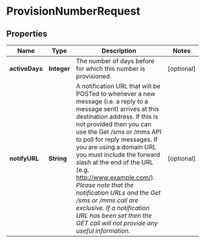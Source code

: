 

# ProvisionNumberRequest

## Properties

Name | Type | Description | Notes
------------ | ------------- | ------------- | -------------
**activeDays** | **Integer** | The number of days before for which this number is provisioned.  |  [optional]
**notifyURL** | **String** | A notification URL that will be POSTed to whenever a new message (i.e. a reply to a message sent) arrives at this destination address.  If this is not provided then you can use the Get /sms or /mms API to poll for reply messages.  If you are using a domain URL you must include the forward slash at the end of the URL (e.g. http://www.example.com/).  *Please note that the notification URLs and the Get /sms or /mms call are exclusive. If a notification URL has been set then the GET call will not provide any useful information.*  |  [optional]




